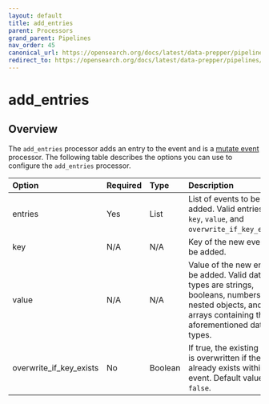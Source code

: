 ```yaml
---
layout: default
title: add_entries
parent: Processors
grand_parent: Pipelines
nav_order: 45
canonical_url: https://opensearch.org/docs/latest/data-prepper/pipelines/configuration/processors/add-entries/
redirect_to: https://opensearch.org/docs/latest/data-prepper/pipelines/configuration/processors/add-entries/
---
```


# add_entries

## Overview

The `add_entries` processor adds an entry to the event and is a [mutate event](https://github.com/opensearch-project/data-prepper/tree/main/data-prepper-plugins/mutate-event-processors#mutate-event-processors) processor. The following table describes the options you can use to configure the `add_entries` processor.

Option | Required | Type | Description
:--- | :--- | :--- | :---
entries | Yes | List | List of events to be added. Valid entries are `key`, `value`, and `overwrite_if_key_exists`.
key | N/A | N/A | Key of the new event to be added.
value | N/A | N/A | Value of the new entry to be added. Valid data types are strings, booleans, numbers, null, nested objects, and arrays containing the aforementioned data types.
overwrite_if_key_exists | No | Boolean | If true, the existing value is overwritten if the key already exists within the event. Default value is `false`.

<!--- ## Configuration

Content will be added to this section.--->

